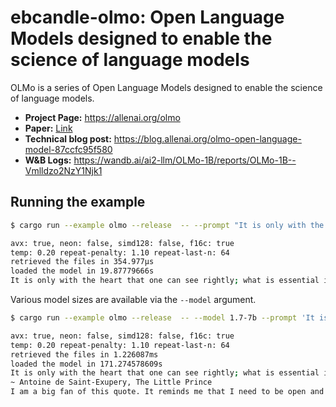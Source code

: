 # ebcandle-olmo: Open Language Models designed to enable the science of language models

OLMo is a series of Open Language Models designed to enable the science of language models.

- **Project Page:** https://allenai.org/olmo
- **Paper:** [Link](https://arxiv.org/abs/2402.00838)
- **Technical blog post:** https://blog.allenai.org/olmo-open-language-model-87ccfc95f580
- **W&B Logs:** https://wandb.ai/ai2-llm/OLMo-1B/reports/OLMo-1B--Vmlldzo2NzY1Njk1
<!-- - **Press release:** TODO -->

## Running the example

```bash
$ cargo run --example olmo --release  -- --prompt "It is only with the heart that one can see rightly"

avx: true, neon: false, simd128: false, f16c: true
temp: 0.20 repeat-penalty: 1.10 repeat-last-n: 64
retrieved the files in 354.977µs
loaded the model in 19.87779666s
It is only with the heart that one can see rightly; what is essential is invisible to the eye.
```

Various model sizes are available via the `--model` argument.

```bash
$ cargo run --example olmo --release  -- --model 1.7-7b --prompt 'It is only with the heart that one can see rightly'

avx: true, neon: false, simd128: false, f16c: true
temp: 0.20 repeat-penalty: 1.10 repeat-last-n: 64
retrieved the files in 1.226087ms
loaded the model in 171.274578609s
It is only with the heart that one can see rightly; what is essential is invisible to the eye.”
~ Antoine de Saint-Exupery, The Little Prince
I am a big fan of this quote. It reminds me that I need to be open and aware of my surroundings in order to truly appreciate them.
```

